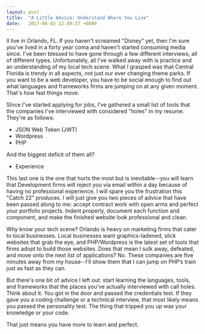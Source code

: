 ```yaml
---
layout: post
title:  "A Little Advice: Understand Where You Live"
date:   2017-08-02 12:49:37 +0000
---
```



II live in Orlando, FL. If you haven't screamed "Disney" yet, then I'm sure you've lived in a forty year coma and haven't started consuming media since. I've been blessed to have gone through a few different interviews, all of different types. Unfortunately, all I've walked away with is practice and an understanding of my local tech scene. What I grasped was that Central Florida is trendy in all aspects, not just our ever changing theme parks. If you want to be a web developer, you have to be social enough to find out what languages and frameworks firms are jumping on at any given moment. That's how fast things move.

SInce I've started applying for jobs, I've gathered a small list of tools that the companies I've interviewed with considered "holes" in my resume. They're as follows: 

* JSON Web Token (JWT)
* Wordpress
* PHP

And the biggest deficit of them all?

* Experience

This last one is the one that hurts the most but is inevitable--you will learn that Development firms will reject you via email within a day because of having no professional experience. I will spare you the frustration this "Catch 22" produces. I will just give you two pieces of advice that have been passed along to me: accept contract work with open arms and perfect your portfolio projects. Indent properly, document each function and component, and make the finished website look professional and clean.

Why know your tech scene? Orlando is heavy on marketing firms that cater to local businesses. Local businesses want graphics-ladened, slick websites that grab the eye, and PHP/Wordpress is the latest set of tools that firms adopt to build those websites. Does that mean I sulk away, defeated, and move onto the next list of applications? No. These companies are five minutes away from my house--I’ll show them that I can jump on PHP’s train just as fast as they can.

But there's one bit of advice I left out: start learning the languages, tools, and frameworks that the places you've actually interviewed with call holes. Think about it. You got in the door and passed the credentials test. If they gave you a coding challenge or a technical interview, that most likely means you passed the personality test. The thing that tripped you up was your knowledge or your code. 

That just means you have more to learn and perfect.

